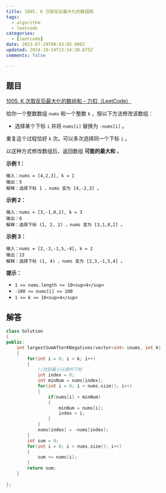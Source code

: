 ```yaml
---
title: 1005. K 次取反后最大化的数组和
tags:
  - algorithm
  - leetcode
categories:
  - [leetcode]
date: 2023-07-29T00:43:05.000Z
updated: 2024-10-14T13:54:20.875Z
comments: false

---
```


<!--more-->
## 题目

[1005. K 次取反后最大化的数组和 - 力扣（LeetCode）](https://leetcode.cn/problems/maximize-sum-of-array-after-k-negations/)

给你一个整数数组 `nums` 和一个整数 `k` ，按以下方法修改该数组：

- 选择某个下标 `i` 并将 `nums[i]` 替换为 `-nums[i]` 。

重复这个过程恰好 `k` 次。可以多次选择同一个下标 `i` 。

以这种方式修改数组后，返回数组 **可能的最大和** 。

**示例 1：**

```
输入：nums = [4,2,3], k = 1
输出：5
解释：选择下标 1 ，nums 变为 [4,-2,3] 。

```

**示例 2：**

```
输入：nums = [3,-1,0,2], k = 3
输出：6
解释：选择下标 (1, 2, 2) ，nums 变为 [3,1,0,2] 。

```

**示例 3：**

```
输入：nums = [2,-3,-1,5,-4], k = 2
输出：13
解释：选择下标 (1, 4) ，nums 变为 [2,3,-1,5,4] 。

```

**提示：**

- `1 <= nums.length <= 10<sup>4</sup>`
- `-100 <= nums[i] <= 100`
- `1 <= k <= 10<sup>4</sup>`

## 解答

```c++
class Solution
{
public:
    int largestSumAfterKNegations(vector<int> &nums, int k)
    {
        for(int i = 0; i < k; i++)
        {
            //找到最小元素的下标
            int index = 0;
            int minNum = nums[index];
            for(int i = 0; i < nums.size(); i++)
            {
                if(nums[i] < minNum)
                {
                    minNum = nums[i];
                    index = i;
                }
            }
            nums[index] = -nums[index];
        }
        int sum = 0;
        for(int i = 0; i < nums.size(); i++)
        {
            sum += nums[i];
        }
        return sum;
    }
    
};
```